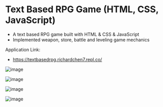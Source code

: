 # Text Based RPG Game (HTML, CSS, JavaScript)
- A text based RPG game built with HTML &amp; CSS &amp; JavaScript
- Implemented weapon, store, battle and leveling game mechanics

Application Link:
- https://textbasedrpg.richardchen7.repl.co/

![image](https://user-images.githubusercontent.com/60242731/199659947-f856d28d-92e3-42e7-9dc4-455474a2b2f9.png)

![image](https://user-images.githubusercontent.com/60242731/199659985-2b50ada1-66c7-4c3d-aa22-c6d55e2d0662.png)

![image](https://user-images.githubusercontent.com/60242731/199660056-959a6298-2bda-4d5a-b8e5-294ab57ca2a0.png)

![image](https://user-images.githubusercontent.com/60242731/199660092-ed8b30cb-d095-45d1-b980-f3d794103094.png)
